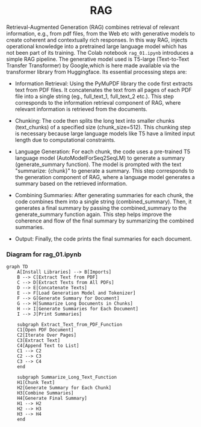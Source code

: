 <h1 align="center">RAG</h1>

Retrieval-Augmented Generation (RAG)  combines retrieval of relevant information, e.g., from pdf files, from the Web etc with generative models to create coherent and contextually rich responses. In this way RAG, injects operational knowledge into a pretrained large language model which has not been part of its training. 
The Colab notebook `rag_01.ipynb` introduces a simple RAG pipeline. The generative model used is T5-large (Text-to-Text Transfer Transformer) by Google,which is here made available via the transformer library from Huggingface. Its essential processing steps are: 

* Information Retrieval: Using the PyMuPDF library the code first extracts text from PDF files. It concatenates the text from all pages of each PDF file into a single string (eg., full_text_1, full_text_2 etc.). This step corresponds to the information retrieval component of RAG, where relevant information is retrieved from the documents.

* Chunking: The code then splits the long text into smaller chunks (text_chunks) of a specified size (chunk_size=512). This chunking step is necessary because large language models like T5 have a limited input length due to computational constraints.
  
* Language Generation: For each chunk, the code uses a pre-trained T5 language model (AutoModelForSeq2SeqLM) to generate a summary (generate_summary function). The model is prompted with the text "summarize: {chunk}" to generate a summary. This step corresponds to the generation component of RAG, where a language model generates a summary based on the retrieved information.

* Combining Summaries: After generating summaries for each chunk, the code combines them into a single string (combined_summary). Then, it generates a final summary by passing the combined_summary to the generate_summary function again. This step helps improve the coherence and flow of the final summary by summarizing the combined summaries.

* Output: Finally, the code prints the final summaries for each document.



### Diagram for rag_01.ipynb

```mermaid
graph TD
    A[Install Libraries] --> B[Imports]
    B --> C[Extract Text from PDF]
    C --> D[Extract Texts from All PDFs]
    D --> E[Concatenate Texts]
    E --> F[Load Generation Model and Tokenizer]
    F --> G[Generate Summary for Document]
    G --> H[Summarize Long Documents in Chunks]
    H --> I[Generate Summaries for Each Document]
    I --> J[Print Summaries]

    subgraph Extract_Text_from_PDF_Function
    C1[Open PDF Document]
    C2[Iterate Over Pages]
    C3[Extract Text]
    C4[Append Text to List]
    C1 --> C2
    C2 --> C3
    C3 --> C4
    end

    subgraph Summarize_Long_Text_Function
    H1[Chunk Text]
    H2[Generate Summary for Each Chunk]
    H3[Combine Summaries]
    H4[Generate Final Summary]
    H1 --> H2
    H2 --> H3
    H3 --> H4
    end
```

